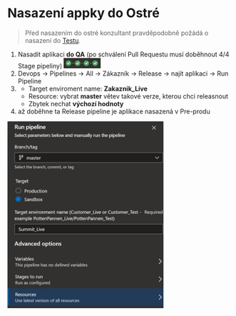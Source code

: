 # Nasazení appky do Ostré
> Před nasazením do ostré konzultant pravděpodobně požádá o nasazení do [Testu](https://github.com/Pklimki/NVR/blob/main/Apps/App_to_preprod.md).

1. Nasadit aplikaci **do QA** (po schválení Pull Requestu musí doběhnout 4/4 Stage pipeliny) <img src="/Apps/Pics/4stages.png" alt="MarineGEO circle logo" style="height: 23px;"/>
2. Devops → Pipelines → All → Zákazník → Release → najít aplikaci → Run Pipeline
3. - Target enviroment name: **Zakaznik_Live**
   - Resource: vybrat **master** větev takové verze, kterou chci releasnout
   - Zbytek nechat  **výchozí hodnoty**
4. až doběhne ta Release pipeline je aplikace nasazená v Pre-produ

<img src="/Apps/Pics/Run_prod.png" alt="MarineGEO circle logo" style="width: 350px;"/>

